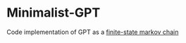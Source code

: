 # Minimalist-GPT
Code implementation of GPT as a [finite-state markov chain](https://colab.research.google.com/drive/1SiF0KZJp75rUeetKOWqpsA8clmHP6jMg#scrollTo=eNAcd1qYxZ1P)
